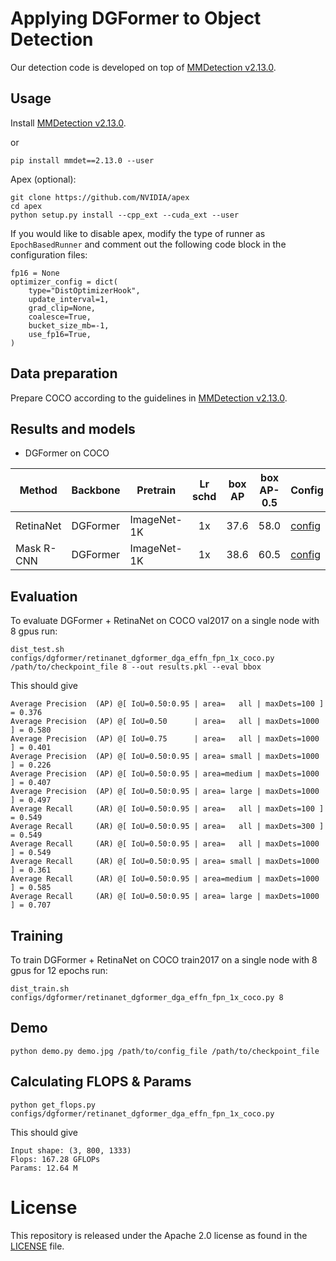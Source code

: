 # Applying DGFormer to Object Detection

Our detection code is developed on top of [MMDetection v2.13.0](https://github.com/open-mmlab/mmdetection/tree/v2.13.0).


## Usage

Install [MMDetection v2.13.0](https://github.com/open-mmlab/mmdetection/tree/v2.13.0).

or

```
pip install mmdet==2.13.0 --user
```

Apex (optional):
```
git clone https://github.com/NVIDIA/apex
cd apex
python setup.py install --cpp_ext --cuda_ext --user
```

If you would like to disable apex, modify the type of runner as `EpochBasedRunner` and comment out the following code block in the configuration files:
```
fp16 = None
optimizer_config = dict(
    type="DistOptimizerHook",
    update_interval=1,
    grad_clip=None,
    coalesce=True,
    bucket_size_mb=-1,
    use_fp16=True,
)
```

## Data preparation

Prepare COCO according to the guidelines in [MMDetection v2.13.0](https://github.com/open-mmlab/mmdetection/tree/v2.13.0).


## Results and models

- DGFormer on COCO

| Method       | Backbone   | Pretrain    | Lr schd |  box AP  | box AP-0.5  | Config                                              | Download                                                                                          |
|--------------|------------|-------------|:-----:|:----------:|:-----------:|-------------------------------------------------------|---------------------------------------------------------------------------------------------------|
|  RetinaNet   | DGFormer   | ImageNet-1K |   1x   |    37.6    |     58.0    | [config](configs/dgformer/retinanet_dgformer_dga_effn_fpn_1x_coco.py) | [log](https://drive.google.com/file/d/18NodMVuLWSHGjbUz6oMbtDnV2EddQEkC/view?usp=sharing) & [model](https://drive.google.com/file/d/13SaiOJ9hH7Wwg_AyeQ158LNV9vtjq6Lu/view?usp=sharing) |
| Mask R-CNN   | DGFormer   | ImageNet-1K |  1x  |    38.6    |     60.5    | [config](configs/dgformer/mask_rcnn_dgformer_fpn_1x_coco.py) | [log](https://drive.google.com/file/d/12FnAEQHWFa5K0wurEn1LcI6BZD7vexJV/view?usp=sharing) & [model](https://drive.google.com/file/d/13fy-FXAfYnHgHRaUiJWVBON670wFLIiD/view?usp=sharing) |





## Evaluation
To evaluate DGFormer + RetinaNet on COCO val2017 on a single node with 8 gpus run:
```
dist_test.sh configs/dgformer/retinanet_dgformer_dga_effn_fpn_1x_coco.py /path/to/checkpoint_file 8 --out results.pkl --eval bbox
```
This should give
```
Average Precision  (AP) @[ IoU=0.50:0.95 | area=   all | maxDets=100 ] = 0.376
Average Precision  (AP) @[ IoU=0.50      | area=   all | maxDets=1000 ] = 0.580
Average Precision  (AP) @[ IoU=0.75      | area=   all | maxDets=1000 ] = 0.401
Average Precision  (AP) @[ IoU=0.50:0.95 | area= small | maxDets=1000 ] = 0.226
Average Precision  (AP) @[ IoU=0.50:0.95 | area=medium | maxDets=1000 ] = 0.407
Average Precision  (AP) @[ IoU=0.50:0.95 | area= large | maxDets=1000 ] = 0.497
Average Recall     (AR) @[ IoU=0.50:0.95 | area=   all | maxDets=100 ] = 0.549
Average Recall     (AR) @[ IoU=0.50:0.95 | area=   all | maxDets=300 ] = 0.549
Average Recall     (AR) @[ IoU=0.50:0.95 | area=   all | maxDets=1000 ] = 0.549
Average Recall     (AR) @[ IoU=0.50:0.95 | area= small | maxDets=1000 ] = 0.361
Average Recall     (AR) @[ IoU=0.50:0.95 | area=medium | maxDets=1000 ] = 0.585
Average Recall     (AR) @[ IoU=0.50:0.95 | area= large | maxDets=1000 ] = 0.707
```


## Training
To train DGFormer + RetinaNet on COCO train2017 on a single node with 8 gpus for 12 epochs run:

```
dist_train.sh configs/dgformer/retinanet_dgformer_dga_effn_fpn_1x_coco.py 8
```

## Demo
```
python demo.py demo.jpg /path/to/config_file /path/to/checkpoint_file
```


## Calculating FLOPS & Params

```
python get_flops.py configs/dgformer/retinanet_dgformer_dga_effn_fpn_1x_coco.py
```
This should give
```
Input shape: (3, 800, 1333)
Flops: 167.28 GFLOPs
Params: 12.64 M
```

# License
This repository is released under the Apache 2.0 license as found in the [LICENSE](LICENSE) file.
